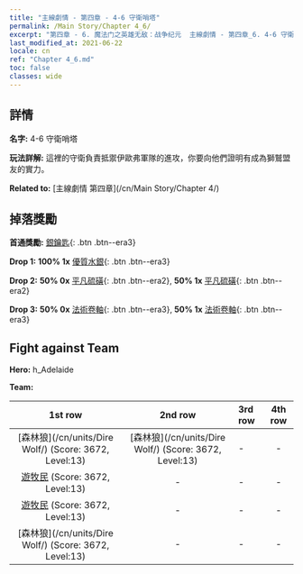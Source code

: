 ```yaml
---
title: "主線劇情 - 第四章 - 4-6 守衛哨塔"
permalink: /Main Story/Chapter 4_6/
excerpt: "第四章 - 6. 魔法门之英雄无敌：战争纪元  主線劇情 - 第四章_6. 4-6 守衛哨塔"
last_modified_at: 2021-06-22
locale: cn
ref: "Chapter 4_6.md"
toc: false
classes: wide
---
```


## 詳情

 **名字:** 4-6 守衛哨塔

 **玩法詳解:** 這裡的守衛負責抵禦伊歐弗軍隊的進攻，你要向他們證明有成為獅鷲盟友的實力。

 **Related to:** [主線劇情 第四章](/cn/Main Story/Chapter 4/)

## 掉落獎勵

 **首通獎勵:** [銀鑰匙](/cn/Items/con_693/){: .btn .btn--era3}

 **Drop 1:** **100% 1x** [優質水銀](/cn/Items/mat_14/){: .btn .btn--era3}

 **Drop 2:** **50% 0x** [平凡硫磺](/cn/Items/mat_9/){: .btn .btn--era2}, **50% 1x** [平凡硫磺](/cn/Items/mat_9/){: .btn .btn--era2}

 **Drop 3:** **50% 0x** [法術卷軸](/cn/Items/con_694/){: .btn .btn--era3}, **50% 1x** [法術卷軸](/cn/Items/con_694/){: .btn .btn--era3}


## Fight against Team
 **Hero:** h_Adelaide

 **Team:**


  | 1st row | 2nd row | 3rd row | 4th row |
  |:----:|:----:|:----|:----:|
  | [森林狼](/cn/units/Dire Wolf/) (Score: 3672, Level:13)  | [森林狼](/cn/units/Dire Wolf/) (Score: 3672, Level:13)  | - | - |
  | [遊牧民](/cn/units/Nomad/) (Score: 3672, Level:13)  | - | - | - |
  | [遊牧民](/cn/units/Nomad/) (Score: 3672, Level:13)  | - | - | - |
  | [森林狼](/cn/units/Dire Wolf/) (Score: 3672, Level:13)  | - | - | - |


